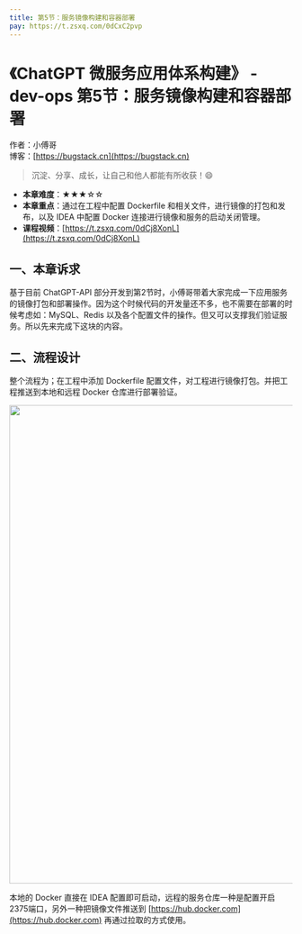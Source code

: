 ```yaml
---
title: 第5节：服务镜像构建和容器部署
pay: https://t.zsxq.com/0dCxC2pvp
---
```


# 《ChatGPT 微服务应用体系构建》 - dev-ops 第5节：服务镜像构建和容器部署

作者：小傅哥
<br/>博客：[https://bugstack.cn](https://bugstack.cn)

>沉淀、分享、成长，让自己和他人都能有所收获！😄

- **本章难度**：★★★☆☆
- **本章重点**：通过在工程中配置 Dockerfile 和相关文件，进行镜像的打包和发布，以及 IDEA 中配置 Docker 连接进行镜像和服务的启动关闭管理。
- **课程视频**：[https://t.zsxq.com/0dCj8XonL](https://t.zsxq.com/0dCj8XonL)

## 一、本章诉求

基于目前 ChatGPT-API 部分开发到第2节时，小傅哥带着大家完成一下应用服务的镜像打包和部署操作。因为这个时候代码的开发量还不多，也不需要在部署的时候考虑如：MySQL、Redis 以及各个配置文件的操作。但又可以支撑我们验证服务。所以先来完成下这块的内容。

## 二、流程设计

整个流程为；在工程中添加 Dockerfile 配置文件，对工程进行镜像打包。并把工程推送到本地和远程 Docker 仓库进行部署验证。

<div align="center">
	<img src="https://bugstack.cn/images/article/project/chatgpt/chatgpt-dev-ops-05-01.png" width="850px"/>
</div>

本地的 Docker 直接在 IDEA 配置即可启动，远程的服务仓库一种是配置开启2375端口，另外一种把镜像文件推送到 [https://hub.docker.com](https://hub.docker.com) 再通过拉取的方式使用。